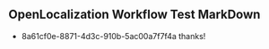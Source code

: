 ## OpenLocalization Workflow Test MarkDown
* 8a61cf0e-8871-4d3c-910b-5ac00a7f7f4a thanks!

<!--HONumber=Jul16_HO2-->


